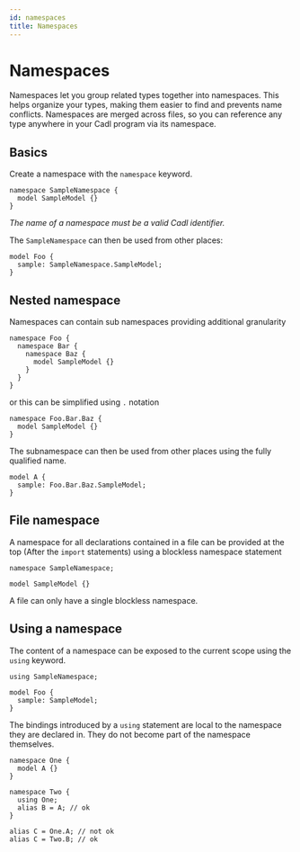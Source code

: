 ```yaml
---
id: namespaces
title: Namespaces
---
```


# Namespaces

Namespaces let you group related types together into namespaces. This helps organize your types, making them easier to find and prevents name conflicts. Namespaces are merged across files, so you can reference any type anywhere in your Cadl program via its namespace.

## Basics

Create a namespace with the `namespace` keyword.

```cadl
namespace SampleNamespace {
  model SampleModel {}
}
```

_The name of a namespace must be a valid Cadl identifier._

The `SampleNamespace` can then be used from other places:

```cadl
model Foo {
  sample: SampleNamespace.SampleModel;
}
```

## Nested namespace

Namespaces can contain sub namespaces providing additional granularity

```cadl
namespace Foo {
  namespace Bar {
    namespace Baz {
      model SampleModel {}
    }
  }
}
```

or this can be simplified using `.` notation

```cadl
namespace Foo.Bar.Baz {
  model SampleModel {}
}
```

The subnamespace can then be used from other places using the fully qualified name.

```cadl
model A {
  sample: Foo.Bar.Baz.SampleModel;
}
```

## File namespace

A namespace for all declarations contained in a file can be provided at the top (After the `import` statements) using a blockless namespace statement

```cadl
namespace SampleNamespace;

model SampleModel {}
```

A file can only have a single blockless namespace.

## Using a namespace

The content of a namespace can be exposed to the current scope using the `using` keyword.

```cadl
using SampleNamespace;

model Foo {
  sample: SampleModel;
}
```

The bindings introduced by a `using` statement are local to the namespace they are declared in. They do not become part of the namespace themselves.

```cadl
namespace One {
  model A {}
}

namespace Two {
  using One;
  alias B = A; // ok
}

alias C = One.A; // not ok
alias C = Two.B; // ok
```
